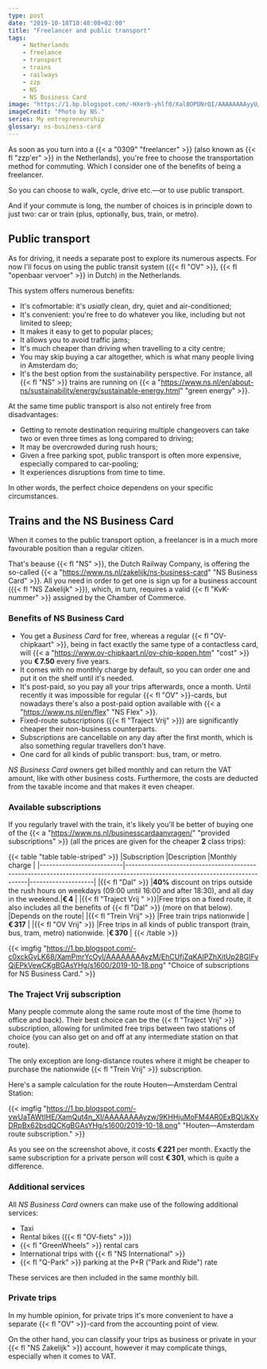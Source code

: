 ```yaml
---
type: post
date: "2019-10-18T10:48:08+02:00"
title: "Freelancer and public transport"
tags:
    - Netherlands
    - freelance
    - transport
    - trains
    - railways
    - zzp
    - NS
    - NS Business Card
image: "https://1.bp.blogspot.com/-HXerb-yhlf0/Xal8OPDNrQI/AAAAAAAAyyU/HZMFgTAx6rIU9pW-iLxXIwAMHX-U493dgCKgBGAsYHg/s1600/2019-10-18.jpg"
imageCredit: "Photo by NS."
series: My entrepreneurship
glossary: ns-business-card
---
```


As soon as you turn into a {{< a "0309" "freelancer" >}} (also known as {{< fl "zzp'er" >}} in the Netherlands), you're free to choose the transportation method for commuting. Which I consider one of the benefits of being a freelancer.

So you can choose to walk, cycle, drive etc.—or to use public transport.

<!--more-->

And if your commute is long, the number of choices is in principle down to just two: car or train (plus, optionally, bus, train, or metro).

## Public transport

As for driving, it needs a separate post to explore its numerous aspects. For now I'll focus on using the public transit system ({{< fl "OV" >}}, {{< fl "openbaar vervoer" >}} in Dutch) in the Netherlands.

This system offers numerous benefits:

* It's cofmortable: it's *usially* clean, dry, quiet and air-conditioned;
* It's convenient: you're free to do whatever you like, including but not limited to sleep;
* It makes it easy to get to popular places;
* It allows you to avoid traffic jams;
* It's much cheaper than driving when travelling to a city centre;
* You may skip buying a car altogether, which is what many people living in Amsterdam do;
* It's the best option from the sustainability perspective. For instance, all {{< fl "NS" >}} trains are running on {{< a "https://www.ns.nl/en/about-ns/sustainability/energy/sustainable-energy.html" "green energy" >}}.

At the same time public transport is also not entirely free from disadvantages:

* Getting to remote destination requiring multiple changeovers can take two or even three times as long compared to driving;
* It may be overcrowded during rush hours;
* Given a free parking spot, public transport is often more expensive, especially compared to car-pooling;
* It experiences disruptions from time to time.

In other words, the perfect choice dependens on your specific circumstances.

## Trains and the NS Business Card

When it comes to the public transport option, a freelancer is in a much more favourable position than a regular citizen.

That's beause {{< fl "NS" >}}, the Dutch Railway Company, is offering the so-called {{< a "https://www.ns.nl/zakelijk/ns-business-card" "NS Business Card" >}}. All you need in order to get one is sign up for a business account ({{< fl "NS Zakelijk" >}}), which, in turn, requires a valid {{< fl "KvK-nummer" >}} assigned by the Chamber of Commerce.

### Benefits of NS Business Card

* You get a *Business Card* for free, whereas a regular {{< fl "OV-chipkaart" >}}, being in fact exactly the same type of a contactless card, will {{< a "https://www.ov-chipkaart.nl/ov-chip-kopen.htm" "cost" >}} you **€ 7.50** every five years.
* It comes with no monthly charge by default, so you can order one and put it on the shelf until it's needed.
* It's post-paid, so you pay all your trips afterwards, once a month. Until recently it was impossible for regular {{< fl "OV" >}}-cards, but nowadays there's also a post-paid option available with {{< a "https://www.ns.nl/en/flex" "NS Flex" >}}.
* Fixed-route subscriptions ({{< fl "Traject Vrij" >}}) are significantly cheaper their non-business counterparts.
* Subscriptions are cancellable on any day after the first month, which is also something regular travellers don't have.
* One card for all kinds of public transport: bus, tram, or metro.

*NS Business Card* owners get billed monthly and can return the VAT amount, like with other business costs. Furthermore, the costs are deducted from the taxable income and that makes it even cheaper.

### Available subscriptions

If you regularly travel with the train, it's likely you'll be better of buying one of the {{< a "https://www.ns.nl/businesscardaanvragen/" "provided subscriptions" >}} (all the prices are given for the cheaper **2** class trips):

{{< table "table table-striped" >}}
|Subscription              |Description                                                                                                                  |Monthly charge      |
|--------------------------|-----------------------------------------------------------------------------------------------------------------------------|--------------------|
|{{< fl "Dal" >}}          |**40%** discount on trips outside the rush hours on weekdays (09:00 until 16:00 and after 18:30), and all day in the weekend.|**€ 4**             |
|{{< fl "Traject Vrij " >}}|Free trips on a fixed route, it also includes all the benefits of {{< fl "Dal" >}} (more on that below).                     |Depends on the route|
|{{< fl "Trein Vrij" >}}   |Free train trips nationwide                                                                                                  |**€ 317**           |
|{{< fl "OV Vrij" >}}      |Free trips in all kinds of public transport (train, bus, tram, metro) nationwide.                                            |**€ 370**           |
{{< /table >}}

{{< imgfig "https://1.bp.blogspot.com/-c0xckGyLK68/XamPmrYcOyI/AAAAAAAAyzM/EhCUfjZqKAIPZhXitUp28GIFvQiEPkVewCKgBGAsYHg/s1600/2019-10-18.png" "Choice of subscriptions for NS Business Card." >}}

### The Traject Vrij subscription

Many people commute along the same route most of the time (home to office and back). Their best choice can be the {{< fl "Traject Vrij" >}} subscription, allowing for unlimited free trips between two stations of choice (you can also get on and off at any intermediate station on that route).

The only exception are long-distance routes where it might be cheaper to purchase the nationwide {{< fl "Trein Vrij" >}} subscription.

Here's a sample calculation for the route Houten—Amsterdam Central Station:

{{< imgfig "https://1.bp.blogspot.com/-vwUaTAWtIHE/XamQut4n_XI/AAAAAAAAyzw/9KHHjuMoFM4AR0ExBQUkXvDRpBx62bsdQCKgBGAsYHg/s1600/2019-10-18.png" "Houten—Amsterdam route subscription." >}}

As you see on the screenshot above, it costs **€ 221** per month. Exactly the same subscription for a private person will cost **€ 301**, which is quite a difference.

### Additional services

All *NS Business Card* owners can make use of the following additional services:

* Taxi
* Rental bikes ({{< fl "OV-fiets" >}})
* {{< fl "GreenWheels" >}} rental cars
* International trips with {{< fl "NS International" >}}
* {{< fl "Q-Park" >}} parking at the P+R ("Park and Ride") rate

These services are then included in the same monthly bill.

### Private trips

In my humble opinion, for private trips it's more convenient to have a separate {{< fl "OV" >}}-card from the accounting point of view.

On the other hand, you can classify your trips as business or private in your {{< fl "NS Zakelijk" >}} account, however it may complicate things, especially when it comes to VAT.
